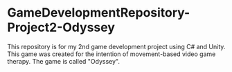 # GameDevelopmentRepository-Project2-Odyssey
This repository is for my 2nd game development project using C# and Unity. This game was created for the intention of movement-based video game therapy. The game is called "Odyssey".

